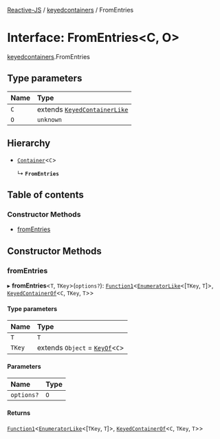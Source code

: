 [Reactive-JS](../README.md) / [keyedcontainers](../modules/keyedcontainers.md) / FromEntries

# Interface: FromEntries<C, O\>

[keyedcontainers](../modules/keyedcontainers.md).FromEntries

## Type parameters

| Name | Type |
| :------ | :------ |
| `C` | extends [`KeyedContainerLike`](keyedcontainers.KeyedContainerLike.md) |
| `O` | `unknown` |

## Hierarchy

- [`Container`](containers.Container.md)<`C`\>

  ↳ **`FromEntries`**

## Table of contents

### Constructor Methods

- [fromEntries](keyedcontainers.FromEntries.md#fromentries)

## Constructor Methods

### fromEntries

▸ **fromEntries**<`T`, `TKey`\>(`options?`): [`Function1`](../modules/functions.md#function1)<[`EnumeratorLike`](containers.EnumeratorLike.md)<[`TKey`, `T`]\>, [`KeyedContainerOf`](../modules/keyedcontainers.md#keyedcontainerof)<`C`, `TKey`, `T`\>\>

#### Type parameters

| Name | Type |
| :------ | :------ |
| `T` | `T` |
| `TKey` | extends `Object` = [`KeyOf`](../modules/keyedcontainers.md#keyof)<`C`\> |

#### Parameters

| Name | Type |
| :------ | :------ |
| `options?` | `O` |

#### Returns

[`Function1`](../modules/functions.md#function1)<[`EnumeratorLike`](containers.EnumeratorLike.md)<[`TKey`, `T`]\>, [`KeyedContainerOf`](../modules/keyedcontainers.md#keyedcontainerof)<`C`, `TKey`, `T`\>\>
